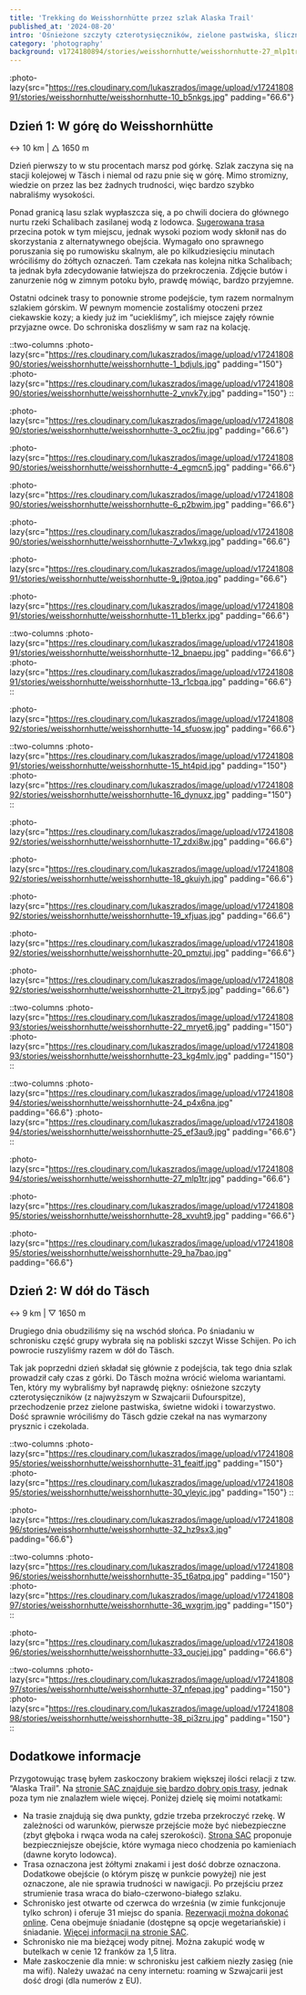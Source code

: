 ```yaml
---
title: 'Trekking do Weisshornhütte przez szlak Alaska Trail'
published_at: '2024-08-20'
intro: 'Ośnieżone szczyty czterotysięczników, zielone pastwiska, śliczne miasteczka i… czekolada. Dla miłośników gór Szwajcaria to jeden z najlepszych kierunków w Europie. W tym roku, wraz z grupą przyjaciół, wybraliśmy się na dwudniowy szlak z noclegiem w jednym ze schronisk w Alpach Pennińskich.'
category: 'photography'
background: v1724180894/stories/weisshornhutte/weisshornhutte-27_mlp1tr.jpg
---
```


:photo-lazy{src="https://res.cloudinary.com/lukaszrados/image/upload/v1724180891/stories/weisshornhutte/weisshornhutte-10_b5nkgs.jpg" padding="66.6"}

## Dzień 1: W górę do Weisshornhütte

↔ 10 km | △ 1650 m

Dzień pierwszy to w stu procentach marsz pod górkę. Szlak zaczyna się na stacji kolejowej w Täsch i niemal od razu pnie się w górę. Mimo stromizny, wiedzie on przez las bez żadnych trudności, więc bardzo szybko nabraliśmy wysokości.

Ponad granicą lasu szlak wypłaszcza się, a po chwili dociera do głównego nurtu rzeki Schalibach zasilanej wodą z lodowca. [Sugerowana trasa](https://www.sac-cas.ch/en/huts-and-tours/sac-route-portal/weisshornhuette-sac-2147000290/mountain-hiking/abenteuerzustieg-von-taesch-alaska-trail-40799/) przecina potok w tym miejscu, jednak wysoki poziom wody skłonił nas do skorzystania z alternatywnego obejścia. Wymagało ono sprawnego poruszania się po rumowisku skalnym, ale po kilkudziesięciu minutach wróciliśmy do żółtych oznaczeń. Tam czekała nas kolejna nitka Schalibach; ta jednak była zdecydowanie łatwiejsza do przekroczenia. Zdjęcie butów i zanurzenie nóg w zimnym potoku było, prawdę mówiąc, bardzo przyjemne. 

Ostatni odcinek trasy to ponownie strome podejście, tym razem normalnym szlakiem górskim. W pewnym momencie zostaliśmy otoczeni przez ciekawskie kozy; a kiedy już im “uciekliśmy”, ich miejsce zajęły równie przyjazne owce. Do schroniska doszliśmy w sam raz na kolację. 

::two-columns
:photo-lazy{src="https://res.cloudinary.com/lukaszrados/image/upload/v1724180890/stories/weisshornhutte/weisshornhutte-1_bdjuls.jpg" padding="150"}
:photo-lazy{src="https://res.cloudinary.com/lukaszrados/image/upload/v1724180890/stories/weisshornhutte/weisshornhutte-2_vnvk7y.jpg" padding="150"}
::

:photo-lazy{src="https://res.cloudinary.com/lukaszrados/image/upload/v1724180890/stories/weisshornhutte/weisshornhutte-3_oc2fiu.jpg" padding="66.6"}

:photo-lazy{src="https://res.cloudinary.com/lukaszrados/image/upload/v1724180890/stories/weisshornhutte/weisshornhutte-4_egmcn5.jpg" padding="66.6"}

:photo-lazy{src="https://res.cloudinary.com/lukaszrados/image/upload/v1724180890/stories/weisshornhutte/weisshornhutte-6_p2bwim.jpg" padding="66.6"}

:photo-lazy{src="https://res.cloudinary.com/lukaszrados/image/upload/v1724180890/stories/weisshornhutte/weisshornhutte-7_v1wkxg.jpg" padding="66.6"}

:photo-lazy{src="https://res.cloudinary.com/lukaszrados/image/upload/v1724180891/stories/weisshornhutte/weisshornhutte-9_j9ptoa.jpg" padding="66.6"}

:photo-lazy{src="https://res.cloudinary.com/lukaszrados/image/upload/v1724180891/stories/weisshornhutte/weisshornhutte-11_b1erkx.jpg" padding="66.6"}

::two-columns
:photo-lazy{src="https://res.cloudinary.com/lukaszrados/image/upload/v1724180891/stories/weisshornhutte/weisshornhutte-12_bnaepu.jpg" padding="66.6"}
:photo-lazy{src="https://res.cloudinary.com/lukaszrados/image/upload/v1724180891/stories/weisshornhutte/weisshornhutte-13_r1cbqa.jpg" padding="66.6"}
::

:photo-lazy{src="https://res.cloudinary.com/lukaszrados/image/upload/v1724180892/stories/weisshornhutte/weisshornhutte-14_sfuosw.jpg" padding="66.6"}

::two-columns
:photo-lazy{src="https://res.cloudinary.com/lukaszrados/image/upload/v1724180891/stories/weisshornhutte/weisshornhutte-15_ht4pid.jpg" padding="150"}
:photo-lazy{src="https://res.cloudinary.com/lukaszrados/image/upload/v1724180892/stories/weisshornhutte/weisshornhutte-16_dynuxz.jpg" padding="150"}
::

:photo-lazy{src="https://res.cloudinary.com/lukaszrados/image/upload/v1724180892/stories/weisshornhutte/weisshornhutte-17_zdxi8w.jpg" padding="66.6"}

:photo-lazy{src="https://res.cloudinary.com/lukaszrados/image/upload/v1724180892/stories/weisshornhutte/weisshornhutte-18_gkuiyh.jpg" padding="66.6"}

:photo-lazy{src="https://res.cloudinary.com/lukaszrados/image/upload/v1724180892/stories/weisshornhutte/weisshornhutte-19_xfjuas.jpg" padding="66.6"}

:photo-lazy{src="https://res.cloudinary.com/lukaszrados/image/upload/v1724180892/stories/weisshornhutte/weisshornhutte-20_pmztuj.jpg" padding="66.6"}

:photo-lazy{src="https://res.cloudinary.com/lukaszrados/image/upload/v1724180892/stories/weisshornhutte/weisshornhutte-21_itrpy5.jpg" padding="66.6"}

::two-columns
:photo-lazy{src="https://res.cloudinary.com/lukaszrados/image/upload/v1724180893/stories/weisshornhutte/weisshornhutte-22_mryet6.jpg" padding="150"}
:photo-lazy{src="https://res.cloudinary.com/lukaszrados/image/upload/v1724180893/stories/weisshornhutte/weisshornhutte-23_kg4mlv.jpg" padding="150"}
::

::two-columns
:photo-lazy{src="https://res.cloudinary.com/lukaszrados/image/upload/v1724180894/stories/weisshornhutte/weisshornhutte-24_p4x6na.jpg" padding="66.6"}
:photo-lazy{src="https://res.cloudinary.com/lukaszrados/image/upload/v1724180894/stories/weisshornhutte/weisshornhutte-25_ef3au9.jpg" padding="66.6"}
::

:photo-lazy{src="https://res.cloudinary.com/lukaszrados/image/upload/v1724180894/stories/weisshornhutte/weisshornhutte-27_mlp1tr.jpg" padding="66.6"}

:photo-lazy{src="https://res.cloudinary.com/lukaszrados/image/upload/v1724180895/stories/weisshornhutte/weisshornhutte-28_xvuht9.jpg" padding="66.6"}

:photo-lazy{src="https://res.cloudinary.com/lukaszrados/image/upload/v1724180895/stories/weisshornhutte/weisshornhutte-29_ha7bao.jpg" padding="66.6"}

## Dzień 2: W dół do Täsch

↔ 9 km | ▽ 1650 m

Drugiego dnia obudziliśmy się na wschód słońca. Po śniadaniu w schronisku część grupy wybrała się na pobliski szczyt Wisse Schijen. Po ich powrocie ruszyliśmy razem w dół do Täsch.

Tak jak poprzedni dzień składał się głównie z podejścia, tak tego dnia szlak prowadził cały czas z górki. Do Täsch można wrócić wieloma wariantami. Ten, który my wybraliśmy był naprawdę piękny: ośnieżone szczyty czterotysięczników (z najwyższym w Szwajcarii Dufourspitze), przechodzenie przez zielone pastwiska, świetne widoki i towarzystwo. Dość sprawnie wróciliśmy do Täsch gdzie czekał na nas wymarzony prysznic i czekolada. 

::two-columns
:photo-lazy{src="https://res.cloudinary.com/lukaszrados/image/upload/v1724180895/stories/weisshornhutte/weisshornhutte-31_feaitf.jpg" padding="150"}
:photo-lazy{src="https://res.cloudinary.com/lukaszrados/image/upload/v1724180895/stories/weisshornhutte/weisshornhutte-30_yleyic.jpg" padding="150"}
::

:photo-lazy{src="https://res.cloudinary.com/lukaszrados/image/upload/v1724180896/stories/weisshornhutte/weisshornhutte-32_hz9sx3.jpg" padding="66.6"}

::two-columns
:photo-lazy{src="https://res.cloudinary.com/lukaszrados/image/upload/v1724180896/stories/weisshornhutte/weisshornhutte-35_t6atpq.jpg" padding="150"}
:photo-lazy{src="https://res.cloudinary.com/lukaszrados/image/upload/v1724180897/stories/weisshornhutte/weisshornhutte-36_wxgrjm.jpg" padding="150"}
::

:photo-lazy{src="https://res.cloudinary.com/lukaszrados/image/upload/v1724180896/stories/weisshornhutte/weisshornhutte-33_oucjej.jpg" padding="66.6"}

::two-columns
:photo-lazy{src="https://res.cloudinary.com/lukaszrados/image/upload/v1724180897/stories/weisshornhutte/weisshornhutte-37_nfepaq.jpg" padding="150"}
:photo-lazy{src="https://res.cloudinary.com/lukaszrados/image/upload/v1724180898/stories/weisshornhutte/weisshornhutte-38_pi3zru.jpg" padding="150"}
::

## Dodatkowe informacje

Przygotowując trasę byłem zaskoczony brakiem większej ilości relacji z tzw. “Alaska Trail”. Na [stronie SAC znajduje się bardzo dobry opis trasy](https://www.sac-cas.ch/en/huts-and-tours/sac-route-portal/weisshornhuette-sac-2147000290/mountain-hiking/abenteuerzustieg-von-taesch-alaska-trail-40799/), jednak poza tym nie znalazłem wiele więcej. Poniżej dzielę się moimi notatkami:

- Na trasie znajdują się dwa punkty, gdzie trzeba przekroczyć rzekę. W zależności od warunków, pierwsze przejście może być niebezpieczne (zbyt głęboka i rwąca woda na całej szerokości). [Strona SAC](https://www.sac-cas.ch/en/huts-and-tours/sac-route-portal/weisshornhuette-sac-2147000290/mountain-hiking/abenteuerzustieg-von-taesch-alaska-trail-40799/) proponuje bezpieczniejsze obejście, które wymaga nieco chodzenia po kamieniach (dawne koryto lodowca).
- Trasa oznaczona jest żółtymi znakami i jest dość dobrze oznaczona. Dodatkowe obejście (o którym piszę w punkcie powyżej) nie jest oznaczone, ale nie sprawia trudności w nawigacji. Po przejściu przez strumienie trasa wraca do biało-czerwono-białego szlaku. 
- Schronisko jest otwarte od czerwca do września (w zimie funkcjonuje tylko schron) i oferuje 31 miejsc do spania. [Rezerwacji można dokonać online](https://www.alpsonline.org/reservation/calendar?hut_id=672&lang=de_CH). Cena obejmuje śniadanie (dostępne są opcje wegetariańskie) i śniadanie. [Więcej informacji na stronie SAC](https://www.sac-cas.ch/en/huts-and-tours/sac-route-portal/weisshornhuette-sac-2147000290/). 
- Schronisko nie ma bieżącej wody pitnej. Można zakupić wodę w butelkach w cenie 12 franków za 1,5 litra.
- Małe zaskoczenie dla mnie: w schronisku jest całkiem niezły zasięg (nie ma wifi). Należy uważać na ceny internetu: roaming w Szwajcarii jest dość drogi (dla numerów z EU).
